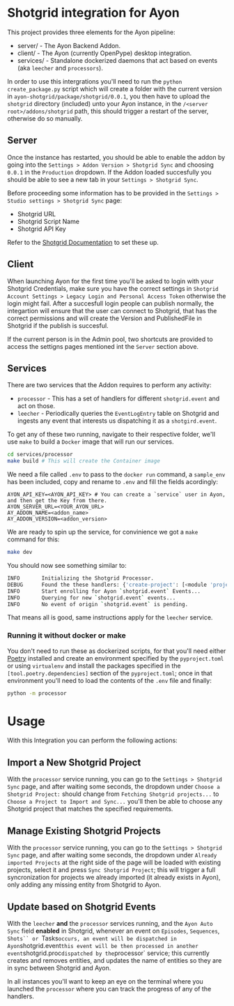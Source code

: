# Shotgrid integration for Ayon

This project provides three elements for the Ayon pipeline:
 * server/ - The Ayon Backend Addon.
 * client/ - The Ayon (currently OpenPype) desktop integration.
 * services/ - Standalone dockerized daemons that act based on events (aka `leecher` and `processors`).

In order to use this intergrations you'll need to run the `python create_package.py` script which will create a folder with the current version in `ayon-shotgrid/package/shotgrid/0.0.1`, you then have to upload the `shotgrid` directory (included) unto your Ayon instance, in the `/<server root>/addons/shotgrid` path, this should trigger a restart of the server, otherwise do so manually.

## Server
Once the instance has restarted, you should be able to enable the addon by going into the `Settings > Addon Version > Shotgrid Sync` and choosing `0.0.1` in the `Production` dropdown.
If the Addon loaded succesfully you should be able to see a new tab in your `Settings > Shotgrid Sync`.

Before proceeding some information has to be provided in the `Settings > Studio settings > Shotgrid Sync` page:
 * Shotgrid URL
 * Shotgrid Script Name
 * Shotgrid API Key

Refer to the [Shotgrid Documentation](https://developer.shotgridsoftware.com/99105475/?title=Create+and+manage+API+scripts) to set these up.

## Client
When launching Ayon for the first time you'll be asked to login with your Shotgrid Credentials, make sure you have the correct settings in `Shotgrid Account Settings > Legacy Login and Personal Access Token` otherwise the login might fail.
After a succesfull login people can publish normally, the integartion will ensure that the user can connect to Shotgrid, that has the correct permissions and will create the Version and PublishedFile in Shotgrid if the publish is succesful.

If the current person is in the Admin pool, two shortcuts are provided to access the settigns pages mentioned int the `Server` section above.

## Services
There are two services that the Addon requires to perform any activity:
 * `processor` - This has a set of handlers for different `shotgrid.event` and act on those.
 * `leecher` - Periodically queries the `EventLogEntry` table on Shotgrid and ingests any event that interests us dispatching it as a `shotgird.event`.

To get any of these two running, navigate to their respective folder, we'll use `make` to build a `Docker` image that will run our services.
```sh
cd services/processor
make build # This will create the Container image
```

We need a file called `.env` to pass to the `docker run` command, a `sample_env` has been included, copy and rename to `.env` and fill the fields acordingly:
```
AYON_API_KEY=<AYON_API_KEY> # You can create a `service` user in Ayon, and then get the Key from there.
AYON_SERVER_URL=<YOUR_AYON_URL>
AY_ADDON_NAME=<addon_name>
AY_ADDON_VERSION=<addon_version>
```

We are ready to spin up the service, for convinience we got a `make` command for this:
```sh
make dev
```

You should now see something similar to:
```sh
INFO       Initializing the Shotgrid Processor.
DEBUG      Found the these handlers: {'create-project': [<module 'project_sync'>], 'sync-from-shotgrid': [<module 'sync_from_shotgrid'>], 'shotgrid-event': [<module 'update_from_shotgrid'>]}
INFO       Start enrolling for Ayon `shotgrid.event` Events...
INFO       Querying for new `shotgrid.event` events...
INFO       No event of origin `shotgrid.event` is pending. 
```

That means all is good, same instructions apply for the `leecher` service.

### Running it without docker or make
You don't need to run these as dockerized scripts, for that you'll need either [Poetry](https://python-poetry.org/) installed and create an environment specified by the `pyproject.toml` or using `virtualenv` and install the packages specified in the `[tool.poetry.dependencies]` section of the `pyproject.toml`; once in that environment you'll need to load the contents of the `.env` file and finally:
```sh
python -m processor
```

# Usage
With this Integration you can perform the following actions:

## Import a New Shotgrid Project
With the `processor` service running, you can go to the `Settings > Shotgrid Sync` page, and after waiting some seconds, the dropdown under `Choose a Shotgrid Project:` should change from `Fetching Shotgrid projects...` to `Choose a Project to Import and Sync...` you'll then be able to choose any Shotgrid project that matches the specified requirements.

## Manage Existing Shotgrid Projects
With the `processor` service running, you can go to the `Settings > Shotgrid Sync` page, and after waiting some seconds, the dropdown under `Already imported Projects` at the right side of the page will be loaded with existing projects, select it and press `Sync Shotgrid Project`; this will trigger a full syncronization for projects we already imported (it already exists in Ayon), only adding any missing entity from Shotgrid to Ayon.

## Update based on Shotgrid Events
With the `leecher` **and** the `processor` services running, and the `Ayon Auto Sync` field **enabled** in Shotgrid, whenever an event on `Episodes`, `Sequences`, `Shots`` or `Tasks` occurs, an event will be dispatched in Ayon `shotgrid.event` this event will be then processed in another event `shotgrid.proc` dispatched by the `processor` service; this currently creates and removes entities, and updates the name of entities so they are in sync between Shotgrid and Ayon.

In all instances you'll want to keep an eye on the terminal where you launched the `processor` where you can track the progress of any of the handlers.

